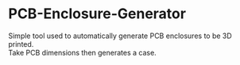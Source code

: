 # PCB-Enclosure-Generator


Simple tool used to automatically generate PCB enclosures to be 3D printed. <br>
Take PCB dimensions then generates a case.
